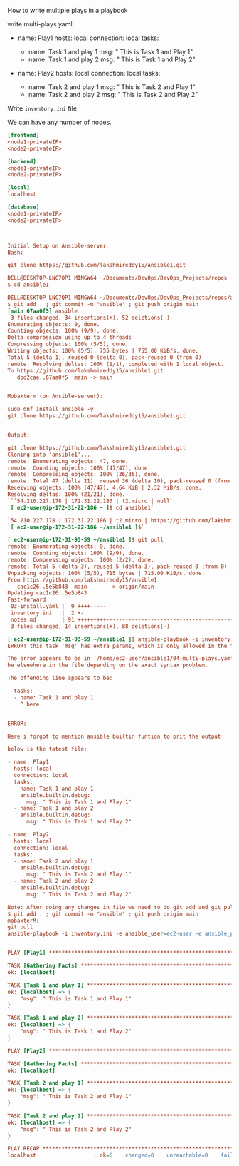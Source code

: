How to write multiple plays in a playbook

write multi-plays.yaml

- name: Play1
  hosts: local
  connection: local
  tasks:
  - name: Task 1 and play 1
    msg: " This is Task 1 and Play 1"
  - name: Task 1 and play 2
    msg: " This is Task 1 and Play 2"

- name: Play2
  hosts: local
  connection: local
  tasks:
  - name: Task 2 and play 1
    msg: " This is Task 2 and Play 1"
  - name: Task 2 and play 2
    msg: " This is Task 2 and Play 2"

Write `inventory.ini` file

We can have any number of nodes.

```ini
[frontend]
<node1-privateIP>
<node2-privateIP>

[backend]
<node1-privateIP>
<node2-privateIP>

[local]
localhost

[database]
<node1-privateIP>
<node2-privateIP>



Initial Setup on Ansible-server
Bash:

git clone https://github.com/lakshmireddy15/ansible1.git

DELL@DESKTOP-LNC7QP1 MINGW64 ~/Documents/DevOps/DevOps_Projects/repos
$ cd ansible1

DELL@DESKTOP-LNC7QP1 MINGW64 ~/Documents/DevOps/DevOps_Projects/repos/ansible1 (main)
$ git add . ; git commit -m "ansible" ; git push origin main
[main 67aa0f5] ansible
 3 files changed, 34 insertions(+), 52 deletions(-)
Enumerating objects: 9, done.
Counting objects: 100% (9/9), done.
Delta compression using up to 4 threads
Compressing objects: 100% (5/5), done.
Writing objects: 100% (5/5), 755 bytes | 755.00 KiB/s, done.
Total 5 (delta 1), reused 0 (delta 0), pack-reused 0 (from 0)
remote: Resolving deltas: 100% (1/1), completed with 1 local object.
To https://github.com/lakshmireddy15/ansible1.git
   dbd2cae..67aa0f5  main -> main


Mobaxterm (on Ansible-server):

sudo dnf install ansible -y 
git clone https://github.com/lakshmireddy15/ansible1.git


Output:

git clone https://github.com/lakshmireddy15/ansible1.git
Cloning into 'ansible1'...
remote: Enumerating objects: 47, done.
remote: Counting objects: 100% (47/47), done.
remote: Compressing objects: 100% (36/36), done.
remote: Total 47 (delta 21), reused 36 (delta 10), pack-reused 0 (from 0)
Receiving objects: 100% (47/47), 4.64 KiB | 2.32 MiB/s, done.
Resolving deltas: 100% (21/21), done.
```54.210.227.178 | 172.31.22.186 | t2.micro | null`
`[ ec2-user@ip-172-31-22-186 ~ ]$ cd ansible1`

`54.210.227.178 | 172.31.22.186 | t2.micro | https://github.com/lakshmireddy15/ansible1.git`
`[ ec2-user@ip-172-31-22-186 ~/ansible1 ]$`

[ ec2-user@ip-172-31-93-59 ~/ansible1 ]$ git pull
remote: Enumerating objects: 9, done.
remote: Counting objects: 100% (9/9), done.
remote: Compressing objects: 100% (2/2), done.
remote: Total 5 (delta 3), reused 5 (delta 3), pack-reused 0 (from 0)
Unpacking objects: 100% (5/5), 715 bytes | 715.00 KiB/s, done.
From https://github.com/lakshmireddy15/ansible1
   cac1c26..5e5b843  main       -> origin/main
Updating cac1c26..5e5b843
Fast-forward
 03-install.yaml |  9 ++++-----
 inventory.ini   |  2 +-
 notes.md        | 91 +++++++++----------------------------------------------------------------------------
 3 files changed, 14 insertions(+), 88 deletions(-)

[ ec2-user@ip-172-31-93-59 ~/ansible1 ]$ ansible-playbook -i inventory.ini -e ansible_user=ec2-user -e ansible_password=DevOps321 04-multi-plays.yaml
ERROR! this task 'msg' has extra params, which is only allowed in the following modules: ansible.builtin.script, ansible.legacy.import_role, ansible.windows.win_command, raw, ansible.legacy.group_by, ansible.legacy.script, ansible.builtin.win_command, win_shell, ansible.legacy.raw, ansible.builtin.add_host, group_by, ansible.builtin.meta, ansible.builtin.win_shell, ansible.builtin.shell, ansible.builtin.include, ansible.legacy.import_tasks, add_host, ansible.legacy.include_role, include_vars, ansible.legacy.win_command, meta, include, import_tasks, ansible.legacy.command, ansible.builtin.include_tasks, ansible.legacy.shell, ansible.windows.win_shell, ansible.legacy.include, ansible.legacy.include_tasks, ansible.builtin.raw, ansible.builtin.command, ansible.builtin.import_tasks, ansible.legacy.add_host, ansible.legacy.include_vars, command, ansible.legacy.win_shell, win_command, import_role, ansible.legacy.meta, script, include_role, set_fact, ansible.builtin.group_by, shell, ansible.builtin.include_vars, ansible.legacy.set_fact, include_tasks, ansible.builtin.include_role, ansible.builtin.set_fact, ansible.builtin.import_role

The error appears to be in '/home/ec2-user/ansible1/04-multi-plays.yaml': line 5, column 5, but may
be elsewhere in the file depending on the exact syntax problem.

The offending line appears to be:

  tasks:
  - name: Task 1 and play 1
    ^ here


ERROR:

Here i forgot to mention ansible builtin funtion to prit the output

below is the tatest file:

- name: Play1
  hosts: local
  connection: local
  tasks:
  - name: Task 1 and play 1
    ansible.builtin.debug:
      msg: " This is Task 1 and Play 1"
  - name: Task 1 and play 2
    ansible.builtin.debug:
      msg: " This is Task 1 and Play 2"

- name: Play2
  hosts: local
  connection: local
  tasks:
  - name: Task 2 and play 1
    ansible.builtin.debug:
      msg: " This is Task 2 and Play 1"
  - name: Task 2 and play 2
    ansible.builtin.debug:
      msg: " This is Task 2 and Play 2"

Note: After doing any changes in file we need to do git add and git pull same like above
$ git add . ; git commit -m "ansible" ; git push origin main
mobaxterM:
git pull
ansible-playbook -i inventory.ini -e ansible_user=ec2-user -e ansible_password=DevOps321 04-multi-plays.yaml


PLAY [Play1] ***********************************************************************************************

TASK [Gathering Facts] *************************************************************************************
ok: [localhost]

TASK [Task 1 and play 1] ***********************************************************************************
ok: [localhost] => {
    "msg": " This is Task 1 and Play 1"
}

TASK [Task 1 and play 2] ***********************************************************************************
ok: [localhost] => {
    "msg": " This is Task 1 and Play 2"
}

PLAY [Play2] ***********************************************************************************************

TASK [Gathering Facts] *************************************************************************************
ok: [localhost]

TASK [Task 2 and play 1] ***********************************************************************************
ok: [localhost] => {
    "msg": " This is Task 2 and Play 1"
}

TASK [Task 2 and play 2] ***********************************************************************************
ok: [localhost] => {
    "msg": " This is Task 2 and Play 2"
}

PLAY RECAP *************************************************************************************************
localhost                  : ok=6    changed=0    unreachable=0    failed=0    skipped=0    rescued=0    ignored=0

